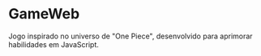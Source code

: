 # GameWeb
 Jogo inspirado no universo de "One Piece", desenvolvido para aprimorar habilidades em JavaScript.
